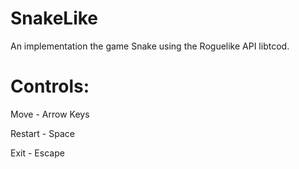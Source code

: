 # SnakeLike
An implementation the game Snake using the Roguelike API libtcod.

# Controls:

Move - Arrow Keys

Restart - Space

Exit - Escape
